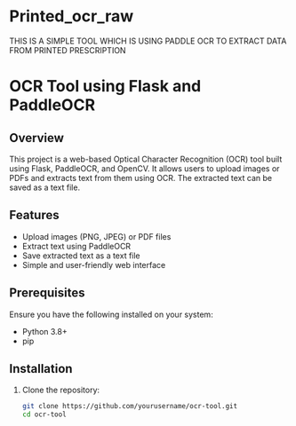 # Printed_ocr_raw
THIS IS A SIMPLE TOOL WHICH IS USING PADDLE OCR TO EXTRACT DATA FROM PRINTED PRESCRIPTION

# OCR Tool using Flask and PaddleOCR

## Overview
This project is a web-based Optical Character Recognition (OCR) tool built using Flask, PaddleOCR, and OpenCV. It allows users to upload images or PDFs and extracts text from them using OCR. The extracted text can be saved as a text file.

## Features
- Upload images (PNG, JPEG) or PDF files
- Extract text using PaddleOCR
- Save extracted text as a text file
- Simple and user-friendly web interface

## Prerequisites
Ensure you have the following installed on your system:
- Python 3.8+
- pip

## Installation
1. Clone the repository:
   ```bash
   git clone https://github.com/yourusername/ocr-tool.git
   cd ocr-tool
